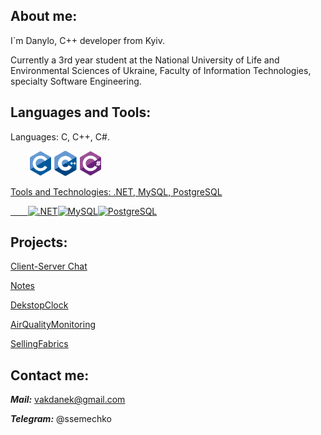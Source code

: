 ## About me:

I`m Danylo, C++ developer from Kyiv.

Сurrently a 3rd year student at the National University of Life and Environmental Sciences of Ukraine, Faculty of Information Technologies, specialty Software Engineering.


## Languages and Tools:

Languages: C, C++, C#.

&nbsp;&nbsp;&nbsp;&nbsp;&nbsp;&nbsp; <a href="https://www.cprogramming.com/" target="_blank" rel="noreferrer"><img src="https://raw.githubusercontent.com/devicons/devicon/master/icons/c/c-original.svg" alt="c" width="40" height="40"/></a><a href="https://www.w3schools.com/cpp/" target="_blank" rel="noreferrer"><img src="https://raw.githubusercontent.com/devicons/devicon/master/icons/cplusplus/cplusplus-original.svg" alt="cplusplus" width="40" height="40"/></a><a href="https://www.w3schools.com/cs/" target="_blank" rel="noreferrer"><img src="https://raw.githubusercontent.com/devicons/devicon/master/icons/csharp/csharp-original.svg" alt="csharp" width="40" height="40"/></a><a href="https://dotnet.microsoft.com/" target="_blank" rel="noreferrer">

Tools and Technologies: .NET, MySQL, PostgreSQL

&nbsp;&nbsp;&nbsp;&nbsp;&nbsp;&nbsp; <a href="https://dotnet.microsoft.com/en-us/" target="_blank" rel="noreferrer"><img src="https://raw.githubusercontent.com/danielcranney/readme-generator/main/public/icons/skills/dot-net-colored.svg" width="36" height="36" alt=".NET"/></a><a href="https://www.mysql.com/" target="_blank" rel="noreferrer"><img src="https://raw.githubusercontent.com/danielcranney/readme-generator/main/public/icons/skills/mysql-colored.svg" width="36" height="36" alt="MySQL" /></a><a href="https://docs.microsoft.com/en-us/cpp/?view=msvc-170" target="_blank" rel="noreferrer"><img src="https://raw.githubusercontent.com/danielcranney/readme-generator/main/public/icons/skills/postgresql-colored.svg" width="36" height="36" alt="PostgreSQL" /></a>


## Projects:
[Client-Server Chat](https://github.com/Semachko/client-server-chat)

[Notes](https://github.com/Semachko/Notes)

[DekstopClock](https://github.com/Semachko/DekstopClock)

[AirQualityMonitoring](https://github.com/Semachko/AirQualityMonitoring)

[SellingFabrics](https://github.com/Semachko/SellingFabrics)

## Contact me:

***Mail:*** vakdanek@gmail.com

***Telegram:*** @ssemechko
